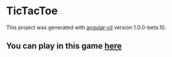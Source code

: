 # TicTacToe

This project was generated with [angular-cli](https://github.com/angular/angular-cli) version 1.0.0-beta.10.

## You can play in this game [here](https://nataliya-uzva.github.io/tic-tac-toe)
